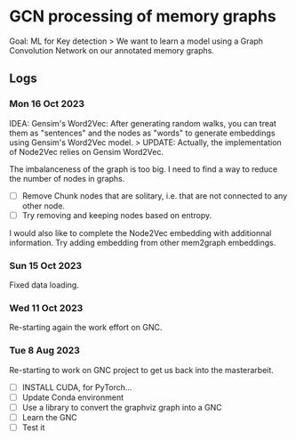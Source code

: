 # GCN processing of memory graphs

Goal: ML for Key detection > We want to learn a model using a Graph Convolution Network on our annotated memory graphs.

## Logs

### Mon 16 Oct 2023

IDEA: Gensim's Word2Vec: After generating random walks, you can treat them as "sentences" and the nodes as "words" to generate embeddings using Gensim's Word2Vec model. > UPDATE: Actually, the implementation of Node2Vec relies on Gensim Word2Vec.

The imbalanceness of the graph is too big. I need to find a way to reduce the number of nodes in graphs.

* [ ] Remove Chunk nodes that are solitary, i.e. that are not connected to any other node.
* [ ] Try removing and keeping nodes based on entropy.

I would also like to complete the Node2Vec embedding with additionnal information. Try adding embedding from other mem2graph embeddings.

### Sun 15 Oct 2023

Fixed data loading.

### Wed 11 Oct 2023

Re-starting again the work effort on GNC.

### Tue 8 Aug 2023

Re-starting to work on GNC project to get us back into the masterarbeit.

* [ ] INSTALL CUDA, for PyTorch...
* [ ] Update Conda environment
* [ ] Use a library to convert the graphviz graph into a GNC
* [ ] Learn the GNC
* [ ] Test it
